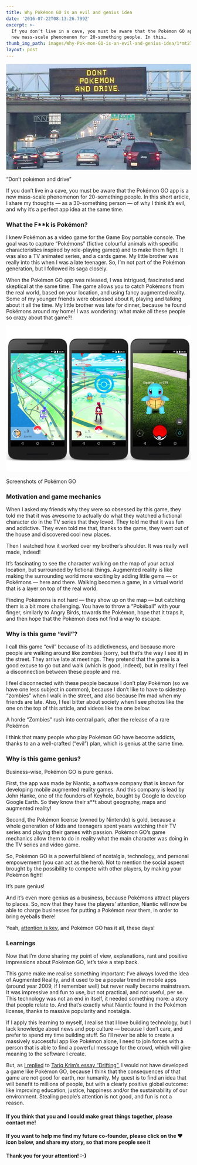 ```yaml
---
title: Why Pokémon GO is an evil and genius idea
date: '2016-07-22T08:13:26.799Z'
excerpt: >-
  If you don’t live in a cave, you must be aware that the Pokémon GO app is a
  new mass-scale phenomenon for 20-something people. In this…
thumb_img_path: images/Why-Pok-mon-GO-is-an-evil-and-genius-idea/1*mt27eE9ex0q8Osn9fbk-0Q.jpeg
layout: post
---
```

![](/images/Why-Pok-mon-GO-is-an-evil-and-genius-idea/1*mt27eE9ex0q8Osn9fbk-0Q.jpeg)

<figcaption>“Don’t pokémon and&nbsp;drive”</figcaption>

If you don’t live in a cave, you must be aware that the Pokémon GO app is a new mass-scale phenomenon for 20-something people. In this short article, I share my thoughts — as a 30-something person — of why I think it’s evil, and why it’s a perfect app idea at the same time.

### What the F\*\*k is Pokémon?

I knew Pokémon as a video game for the Game Boy portable console. The goal was to capture “Pokémons” (fictive colourful animals with specific characteristics inspired by role-playing games) and to make them fight. It was also a TV animated series, and a cards game. My little brother was really into this when I was a late teenager. So, I’m not part of the Pokémon generation, but I followed its saga closely.

When the Pokémon GO app was released, I was intrigued, fascinated and skeptical at the same time. The game allows you to catch Pokémons from the real world, based on your location, and using fancy augmented reality. Some of my younger friends were obsessed about it, playing and talking about it all the time. My little brother was late for dinner, because he found Pokémons around my home! I was wondering: what make all these people so crazy about that game?!

![](/images/Why-Pok-mon-GO-is-an-evil-and-genius-idea/1*i-Xvw5v82yxDxCU3TmYXFw.jpeg)

<figcaption>Screenshots of Pokémon&nbsp;GO</figcaption>

### Motivation and game mechanics

When I asked my friends why they were so obsessed by this game, they told me that it was awesome to actually do what they watched a fictional character do in the TV series that they loved. They told me that it was fun and addictive. They even told me that, thanks to the game, they went out of the house and discovered cool new places.

Then I watched how it worked over my brother’s shoulder. It was really well made, indeed!

It’s fascinating to see the character walking on the map of your actual location, but surrounded by fictional things. Augmented reality is like making the surrounding world more exciting by adding little gems — or Pokémons — here and there. Walking becomes a game, in a virtual world that is a layer on top of the real world.

Finding Pokémons is not hard — they show up on the map — but catching them is a bit more challenging. You have to throw a “Pokéball” with your finger, similarly to Angry Birds, towards the Pokémon, hope that it traps it, and then hope that the Pokémon does not find a way to escape.

### Why is this game “evil”?

I call this game “evil” because of its addictiveness, and because more people are walking around like zombies (sorry, but that’s the way I see it) in the street. They arrive late at meetings. They pretend that the game is a good excuse to go out and walk (which is good, indeed), but in reality I feel a disconnection between these people and me.

I feel disconnected with these people because I don’t play Pokémon (so we have one less subject in common), because I don’t like to have to sidestep “zombies” when I walk in the street, and also because I’m mad when my friends are late. Also, I feel bitter about society when I see photos like the one on the top of this article, and videos like the one below:

<figcaption>A horde “Zombies” rush into central park, after the release of a rare Pokémon</figcaption>

I think that many people who play Pokémon GO have become addicts, thanks to an a well-crafted (“evil”) plan, which is genius at the same time.

### Why is this game genius?

Business-wise, Pokémon GO is pure genius.

First, the app was made by Niantic, a software company that is known for developing mobile augmented reality games. And this company is lead by John Hanke, one of the founders of Keyhole, bought by Google to develop Google Earth. So they know their s\*\*t about geography, maps and augmented reality!

Second, the Pokémon license (owned by Nintendo) is gold, because a whole generation of kids and teenagers spent years watching their TV series and playing their games with passion. Pokémon GO’s game mechanics allow them to do in reality what the main character was doing in the TV series and video game.

So, Pokémon GO is a powerful blend of nostalgia, technology, and personal empowerment (you can act as the hero). Not to mention the social aspect brought by the possibility to compete with other players, by making your Pokémon fight!

It’s pure genius!

And it’s even more genius as a business, because Pokémons attract players to places. So, now that they have the players’ attention, Niantic will now be able to charge businesses for putting a Pokémon near them, in order to bring eyeballs there!

Yeah, [attention is key](https://medium.com/@tariqkrim/drifting-c45102df9e3#.tot6mmxks), and Pokémon GO has it all, these days!

### Learnings

Now that I’m done sharing my point of view, explanations, rant and positive impressions about Pokémon GO, let’s take a step back.

This game make me realise something important: I’ve always loved the idea of Augmented Reality, and it used to be a popular trend in mobile apps (around year 2009, if I remember well) but never really became mainstream. It was impressive and fun to use, but not practical, and not useful, per se. This technology was not an end in itself, it needed something more: a story that people relate to. And that’s exactly what Niantic found in the Pokémon license, thanks to massive popularity and nostalgia.

If I apply this learning to myself, I realise that I love building technology, but I lack knowledge about news and pop culture — because I don’t care, and prefer to spend my time building stuff. So I’ll never be able to create a massively successful app like Pokémon alone, I need to join forces with a person that is able to find a powerful message for the crowd, which will give meaning to the software I create.

But, as [I replied](https://medium.com/@adrienjoly/your-essay-is-so-right-and-profound-that-im-having-a-hard-time-thinking-of-something-clever-to-a80955124e53) to [Tariq Krim’s essay “Drifting”](https://medium.com/@tariqkrim/drifting-c45102df9e3#.k7gv48hfg), I would not have developed a game like Pokémon GO, because I think that the consequences of that game are not good for earth, nor humanity. My quest is to find an idea that will benefit to millions of people, but with a clearly positive global outcome: like improving education, justice, happiness and/or the sustainability of our environment. Stealing people’s attention is not good, and fun is not a reason.

#### If you think that you and I could make great things together, please contact me!

#### If you want to help me find my future co-founder, please click on the ♥ icon below, and share my story, so that more people see it

#### Thank you for your attention! :-)
